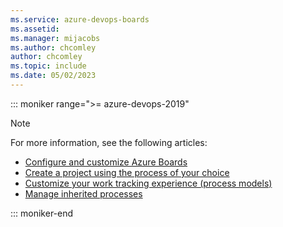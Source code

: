 ```yaml
---
ms.service: azure-devops-boards
ms.assetid: 
ms.manager: mijacobs
ms.author: chcomley
author: chcomley
ms.topic: include
ms.date: 05/02/2023
---
```


::: moniker range=">= azure-devops-2019"

> [!NOTE]   
> For more information, see the following articles:
> - [Configure and customize Azure Boards](../configure-customize.md)
> - [Create a project using the process of your choice](../../organizations/projects/create-project.md)
> - [Customize your work tracking experience (process models)](../../reference/customize-work.md)
> - [Manage inherited processes](../../organizations/settings/work/manage-process.md)  

::: moniker-end
